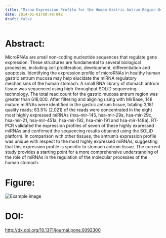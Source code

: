```yaml
---
title: "Mirna Expression Profile for the Human Gastric Antrum Region Using Ultra Deep Sequencing (Plos One - 2014)"
date: 2014-01-01T08:49:04Z
draft: false
---
```


# Abstract:
MicroRNAs are small non-coding nucleotide sequences that regulate gene expression. These structures are fundamental to several biological processes, including cell proliferation, development, differentiation and apoptosis. Identifying the expression profile of microRNAs in healthy human gastric antrum mucosa may help elucidate the miRNA regulatory mechanisms of the human stomach. A small RNA library of stomach antrum tissue was sequenced using high-throughput SOLiD sequencing technology. The total read count for the gastric mucosa antrum region was greater than 618,000. After filtering and aligning using with MirBase, 148 mature miRNAs were identified in the gastric antrum tissue, totaling 3,181 quality reads; 63.5% (2,021) of the reads were concentrated in the eight most highly expressed miRNAs (hsa-mir-145, hsa-mir-29a, hsa-mir-29c, hsa-mir-21, hsa-mir-451a, hsa-mir-192, hsa-mir-191 and hsa-mir-148a). RT-PCR validated the expression profiles of seven of these highly expressed miRNAs and confirmed the sequencing results obtained using the SOLiD platform. In comparison with other tissues, the antrum’s expression profile was unique with respect to the most highly expressed miRNAs, suggesting that this expression profile is specific to stomach antrum tissue. The current study provides a starting point for a more comprehensive understanding of the role of miRNAs in the regulation of the molecular processes of the human stomach.

# Figure:
![Example image](/images/papers/paper1.png)

# DOI:
http://dx.doi.org/10.1371/journal.pone.0092300